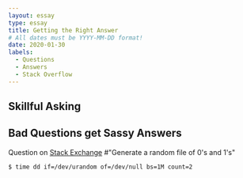 ```yaml
---
layout: essay
type: essay
title: Getting the Right Answer
# All dates must be YYYY-MM-DD format!
date: 2020-01-30
labels:
  - Questions
  - Answers
  - Stack Overflow
---
```


## Skillful Asking


## Bad Questions get Sassy Answers
Question on [Stack Exchange](https://stackoverflow.com/questions/35251188/generate-a-random-file-of-0s-and-1s)
#"Generate a random file of 0's and 1's"
```bash
$ time dd if=/dev/urandom of=/dev/null bs=1M count=2
```


